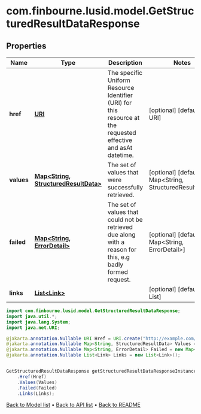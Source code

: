 # com.finbourne.lusid.model.GetStructuredResultDataResponse

## Properties

Name | Type | Description | Notes
------------ | ------------- | ------------- | -------------
**href** | [**URI**](URI.md) | The specific Uniform Resource Identifier (URI) for this resource at the requested effective and asAt datetime. | [optional] [default to URI]
**values** | [**Map&lt;String, StructuredResultData&gt;**](StructuredResultData.md) | The set of values that were successfully retrieved. | [optional] [default to Map<String, StructuredResultData>]
**failed** | [**Map&lt;String, ErrorDetail&gt;**](ErrorDetail.md) | The set of values that could not be retrieved due along with a reason for this, e.g badly formed request. | [optional] [default to Map<String, ErrorDetail>]
**links** | [**List&lt;Link&gt;**](Link.md) |  | [optional] [default to List<Link>]

```java
import com.finbourne.lusid.model.GetStructuredResultDataResponse;
import java.util.*;
import java.lang.System;
import java.net.URI;

@jakarta.annotation.Nullable URI Href = URI.create("http://example.com/Href");
@jakarta.annotation.Nullable Map<String, StructuredResultData> Values = new Map<String, StructuredResultData>();
@jakarta.annotation.Nullable Map<String, ErrorDetail> Failed = new Map<String, ErrorDetail>();
@jakarta.annotation.Nullable List<Link> Links = new List<Link>();


GetStructuredResultDataResponse getStructuredResultDataResponseInstance = new GetStructuredResultDataResponse()
    .Href(Href)
    .Values(Values)
    .Failed(Failed)
    .Links(Links);
```


[Back to Model list](../README.md#documentation-for-models) &#8226; [Back to API list](../README.md#documentation-for-api-endpoints) &#8226; [Back to README](../README.md)
